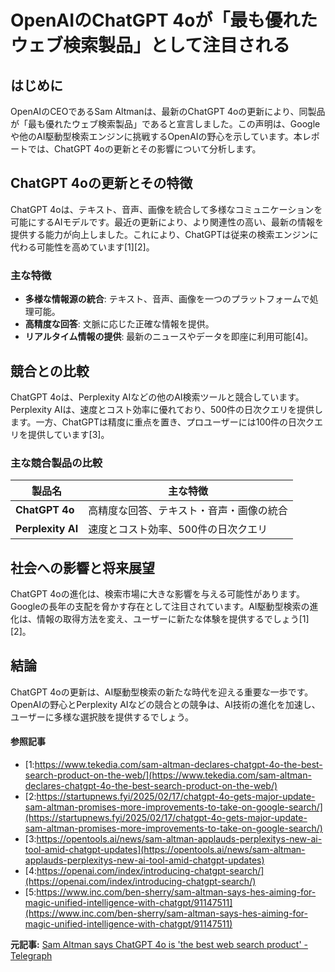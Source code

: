 # OpenAIのChatGPT 4oが「最も優れたウェブ検索製品」として注目される

## はじめに

OpenAIのCEOであるSam Altmanは、最新のChatGPT 4oの更新により、同製品が「最も優れたウェブ検索製品」であると宣言しました。この声明は、Googleや他のAI駆動型検索エンジンに挑戦するOpenAIの野心を示しています。本レポートでは、ChatGPT 4oの更新とその影響について分析します。

## ChatGPT 4oの更新とその特徴

ChatGPT 4oは、テキスト、音声、画像を統合して多様なコミュニケーションを可能にするAIモデルです。最近の更新により、より関連性の高い、最新の情報を提供する能力が向上しました。これにより、ChatGPTは従来の検索エンジンに代わる可能性を高めています[1][2]。

### 主な特徴
- **多様な情報源の統合**: テキスト、音声、画像を一つのプラットフォームで処理可能。
- **高精度な回答**: 文脈に応じた正確な情報を提供。
- **リアルタイム情報の提供**: 最新のニュースやデータを即座に利用可能[4]。

## 競合との比較

ChatGPT 4oは、Perplexity AIなどの他のAI検索ツールと競合しています。Perplexity AIは、速度とコスト効率に優れており、500件の日次クエリを提供します。一方、ChatGPTは精度に重点を置き、プロユーザーには100件の日次クエリを提供しています[3]。

### 主な競合製品の比較

| 製品名 | 主な特徴 |
| --- | --- |
| **ChatGPT 4o** | 高精度な回答、テキスト・音声・画像の統合 |
| **Perplexity AI** | 速度とコスト効率、500件の日次クエリ |

## 社会への影響と将来展望

ChatGPT 4oの進化は、検索市場に大きな影響を与える可能性があります。Googleの長年の支配を脅かす存在として注目されています。AI駆動型検索の進化は、情報の取得方法を変え、ユーザーに新たな体験を提供するでしょう[1][2]。

## 結論

ChatGPT 4oの更新は、AI駆動型検索の新たな時代を迎える重要な一歩です。OpenAIの野心とPerplexity AIなどの競合との競争は、AI技術の進化を加速し、ユーザーに多様な選択肢を提供するでしょう。

#### 参照記事
- [1:https://www.tekedia.com/sam-altman-declares-chatgpt-4o-the-best-search-product-on-the-web/](https://www.tekedia.com/sam-altman-declares-chatgpt-4o-the-best-search-product-on-the-web/)
- [2:https://startupnews.fyi/2025/02/17/chatgpt-4o-gets-major-update-sam-altman-promises-more-improvements-to-take-on-google-search/](https://startupnews.fyi/2025/02/17/chatgpt-4o-gets-major-update-sam-altman-promises-more-improvements-to-take-on-google-search/)
- [3:https://opentools.ai/news/sam-altman-applauds-perplexitys-new-ai-tool-amid-chatgpt-updates](https://opentools.ai/news/sam-altman-applauds-perplexitys-new-ai-tool-amid-chatgpt-updates)
- [4:https://openai.com/index/introducing-chatgpt-search/](https://openai.com/index/introducing-chatgpt-search/)
- [5:https://www.inc.com/ben-sherry/sam-altman-says-hes-aiming-for-magic-unified-intelligence-with-chatgpt/91147511](https://www.inc.com/ben-sherry/sam-altman-says-hes-aiming-for-magic-unified-intelligence-with-chatgpt/91147511)


**元記事:** [Sam Altman says ChatGPT 4o is 'the best web search product' - Telegraph](https://telegrafi.com/en/sam-altman-thote-se-chatgpt-4o-eshte-produkti-mire-kerkimit-ne-ueb/amp/)